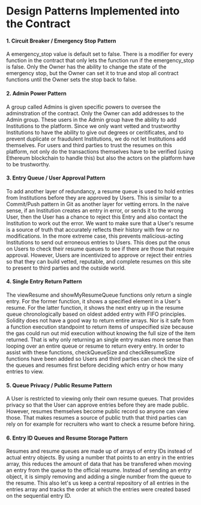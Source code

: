 # Design Patterns Implemented into the Contract

#### 1. Circuit Breaker / Emergency Stop Pattern
A emergency_stop value is default set to false. There is a modifier for every function in the contract that only lets the function run if the emergency_stop is false. Only the Owner has the ability to change the state of the emergency stop, but the Owner can set it to true and stop all contract functions until the Owner sets the stop back to false.

#### 2. Admin Power Pattern
A group called Admins is given specific powers to oversee the adminstration of the contract. Only the Owner can add addresses to the Admin group. These users in the Admin group have the ability to add Institutions to the platform. Since we only want vetted and trustworthy Institutions to have the ability to give out degrees or ceritificates, and to prevent duplicate or fraudulent Institutions, we do not let Institutions add themselves. For users and third parties to trust the resumes on this platform, not only do the transactions themselves have to be verified (using Ethereum blockchain to handle this) but also the actors on the platform have to be trustworthy.

#### 3. Entry Queue / User Approval Pattern
To add another layer of redundancy, a resume queue is used to hold entries from Institutions before they are approved by Users. This is similar to a Commit/Push pattern in Git as another layer for vetting errors. In the naive sense, if an Institution creates an entry in error, or sends it to the wrong User, then the User has a chance to reject this Entry and also contact the Institution to work out the error. We want to make sure that a User's resume is a source of truth that accurately reflects their history with few or no modifications. In the more extreme case, this prevents malicious-acting Institutions to send out erroneous entries to Users. This does put the onus on Users to check their resume queues to see if there are those that require approval. However, Users are incentivized to approve or reject their entries so that they can build vetted, reputable, and complete resumes on this site to present to third parties and the outside world.

#### 4. Single Entry Return Pattern
The viewResume and showMyResumeQueue functions only return a single entry. For the former function, it shows a specified element in a User's resume. For the latter function, it shows the next entry up in the resume queue chronologically based on oldest added entry with FIFO principles. Solidity does not have a good way to return entire arrays. Nor is it safe from a function execution standpoint to return items of unspecified size because the gas could run out mid execution without knowing the full size of the item returned. That is why only returning an single entry makes more sense than looping over an entire queue or resume to return every entry. In order to assist with these functions, checkQueueSize and checkResumeSize functions have been added so Users and third parties can check the size of the queues and resumes first before deciding which entry or how many entries to view.

#### 5. Queue Privacy / Public Resume Pattern
A User is restricted to viewing only their own resume queues. That provides privacy so that the User can approve entries before they are made public. However, resumes themselves become public record so anyone can view those. That makes resumes a source of public truth that third parties can rely on for example for recruiters who want to check a resume before hiring. 

#### 6. Entry ID Queues and Resume Storage Pattern
Resumes and resume queues are made up of arrays of entry IDs instead of actual entry objects. By using a number that points to an entry in the entries array, this reduces the amount of data that has be transfered when moving an entry from the queue to the official resume. Instead of sending an entry object, it is simply removing and adding a single number from the queue to the resume. This also let's us keep a central repository of all entries in the entries array and tracks the order at which the entries were created based on the sequential entry ID. 
